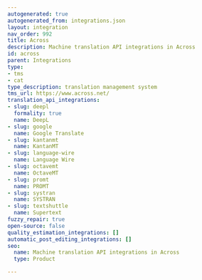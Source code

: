 ```yaml
---
autogenerated: true
autogenerated_from: integrations.json
layout: integration
nav_order: 992
title: Across
description: Machine translation API integrations in Across
id: across
parent: Integrations
type:
- tms
- cat
type_description: translation management system
tms_url: https://www.across.net/
translation_api_integrations:
- slug: deepl
  formality: true
  name: DeepL
- slug: google
  name: Google Translate
- slug: kantanmt
  name: KantanMT
- slug: language-wire
  name: Language Wire
- slug: octavemt
  name: OctaveMT
- slug: promt
  name: PROMT
- slug: systran
  name: SYSTRAN
- slug: textshuttle
  name: Supertext
fuzzy_repair: true
open-source: false
quality_estimation_integrations: []
automatic_post_editing_integrations: []
seo:
  name: Machine translation API integrations in Across
  type: Product

---
```


